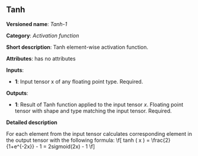 ## Tanh<a name="Tanh"></a>

**Versioned name**: *Tanh-1*

**Category**: *Activation function*

**Short description**: Tanh element-wise activation function.

**Attributes**: has no attributes

**Inputs**:

*   **1**: Input tensor x of any floating point type. Required.

**Outputs**:

*   **1**: Result of Tanh function applied to the input tensor *x*. Floating point tensor with shape and type matching the input tensor. Required.

**Detailed description**

For each element from the input tensor calculates corresponding
element in the output tensor with the following formula:
\f[
tanh ( x ) = \frac{2}{1+e^{-2x}} - 1 = 2sigmoid(2x) - 1
\f]
